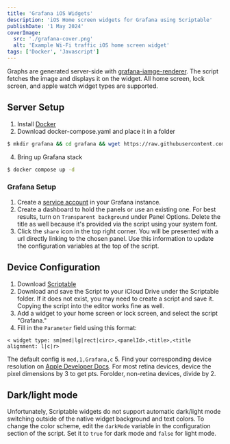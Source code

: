 ```yaml
---
title: 'Grafana iOS Widgets'
description: 'iOS Home screen widgets for Grafana using Scriptable'
publishDate: '1 May 2024'
coverImage:
  src: './grafana-cover.png'
  alt: 'Example Wi-Fi traffic iOS home screen widget'
tags: ['Docker', 'Javascript']
---
```


Graphs are generated server-side with [grafana-iamge-renderer](https://github.com/grafana/grafana-image-renderer). The script fetches the image and displays it on the widget. All home screen, lock screen, and apple watch widget types are supported.

## Server Setup

1. Install [Docker](https://docs.docker.com/engine/install/)
2. Download docker-compose.yaml and place it in a folder

```bash
$ mkdir grafana && cd grafana && wget https://raw.githubusercontent.com/michaelpayne02/grafana-ios-widget/main/docker-compose.yaml
```

4. Bring up Grafana stack

```bash
$ docker compose up -d
```

### Grafana Setup

1. Create a [service account](https://grafana.com/docs/grafana/latest/administration/service-accounts/) in your Grafana instance.
2. Create a dashboard to hold the panels or use an existing one. For best results, turn on `Transparent background` under Panel Options. Delete the title as well because it's provided via the script using your system font.
3. Click the `share` icon in the top right corner. You will be presented with a url directly linking to the chosen panel. Use this information to update the configuration variables at the top of the script.

## Device Configuration

1. Download [Scriptable](https://apps.apple.com/us/app/scriptable/id1405459188?uo=4)
2. Download and save the Script to your iCloud Drive under the Scriptable folder. If it does not exist, you may need to create a script and save it. Copying the script into the editor works fine as well.
3. Add a widget to your home screen or lock screen, and select the script "Grafana."
4. Fill in the `Parameter` field using this format:

```
< widget type: sm|med|lg|rect|circ>,<panelId>,<title>,<title alignment: l|c|r>
```

The default config is `med,1,Grafana,c` 5. Find your corresponding device resolution on [Apple Developer Docs](https://developer.apple.com/design/human-interface-guidelines/widgets#Specifications). For most retina devices, device the pixel dimensions by 3 to get pts. Forolder, non-retina devices, divide by 2.

## Dark/light mode

Unfortunately, Scriptable widgets do not support automatic dark/light mode switching outside of the native widget background and text colors. To change the color scheme, edit the `darkMode` variable in the configuration section of the script. Set it to `true` for dark mode and `false` for light mode.
